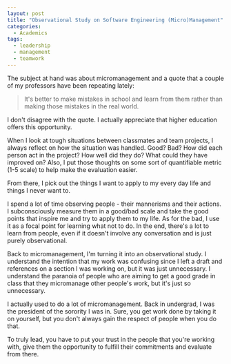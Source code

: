 ```yaml
---
layout: post
title: "Observational Study on Software Engineering (Micro)Management"
categories:
  - Academics
tags:
  - leadership
  - management
  - teamwork
---
```


The subject at hand was about micromanagement and a quote that a couple of my professors have been repeating lately:

> It's better to make mistakes in school and learn from them rather than making those mistakes in the real world.

I don't disagree with the quote. I actually appreciate that higher education offers this opportunity.

When I look at tough situations between classmates and team projects, I always reflect on how the situation was handled. Good? Bad? How did each person act in the project? How well did they do? What could they have improved on? Also, I put those thoughts on some sort of quantifiable metric (1-5 scale) to help make the evaluation easier.

From there, I pick out the things I want to apply to my every day life and things I never want to.

I spend a lot of time observing people - their mannerisms and their actions. I subconsciously measure them in a good/bad scale and take the good points that inspire me and try to apply them to my life. As for the bad, I use it as a focal point for learning what not to do. In the end, there's a lot to learn from people, even if it doesn't involve any conversation and is just purely observational.

Back to micromanagement, I'm turning it into an observational study. I understand the intention that my work was confusing since I left a draft and references on a section I was working on, but it was just unnecessary. I understand the paranoia of people who are aiming to get a good grade in class that they micromanage other people's work, but it's just so unnecessary.

I actually used to do a lot of micromanagement. Back in undergrad, I was the president of the sorority I was in. Sure, you get work done by taking it on yourself, but you don't always gain the respect of people when you do that.

To truly lead, you have to put your trust in the people that you're working with, give them the opportunity to fulfill their commitments and evaluate from there.